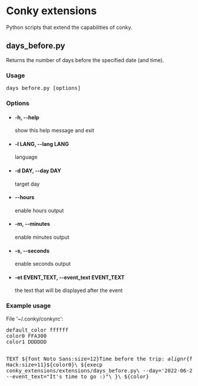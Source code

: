 <h1>Conky extensions</h1>
<p>Python scripts that extend the capabilities of conky.</p>


<h2>days_before.py</h2>
<p>Returns the number of days before the specified date (and time).</p>

<h3>Usage</h3>
<pre>days_before.py [options]</pre>

<h3>Options</h3>
<ul>
  <li>
    <h4>-h, --help</h4>
    <p>show this help message and exit</p>
  </li>
  <li>
    <h4>-l LANG, --lang LANG</h4>
    <p>language</p>
  </li>
  <li>
    <h4>-d DAY, --day DAY</h4>
    <p>target day</p>
  </li>
  <li>
    <h4>--hours</h4>
    <p>enable hours output</p>
  </li>
  <li>
    <h4>-m, --minutes</h4>
    <p>enable minutes output</p>
  </li>
  <li>
    <h4>-s, --seconds</h4>
    <p>enable seconds output</p>
  </li>
  <li>
    <h4>-et EVENT_TEXT, --event_text EVENT_TEXT</h4>
    <p>the text that will be displayed after the event</p>
  </li>
</ul>

<h3>Example usage</h3>
<p>File '~/.conky/conkyrc':</p>
<pre>
default_color ffffff
color0 FFA300
color1 DDDDDD


TEXT
${font Noto Sans:size=12}Time before the trip: ${alignr}${font Hack:size=11}${color0}\\
${execp conky_extensions/extensions/days_before.py\\
            --day='2022-06-22 04:00:00'\\
            --event_text="It's time to go :)"\\
}\\
${color}
</pre>
